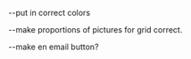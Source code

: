 --put in correct colors

--make proportions of pictures for grid correct. 

--make en email button? 